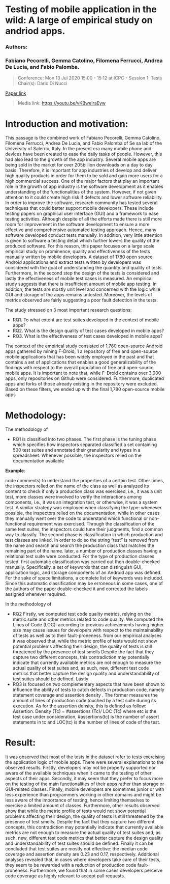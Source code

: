 # Testing of mobile application in the wild: A large of empirical study on andriod apps.

 ### Authors: 

 ### Fabiano Pecorelli, Gemma Catolino, Filomena Ferrucci, Andrea De Lucia, and Fabio Palomba.

>Conference:
Mon 13 Jul 2020 15:00 - 15:12 at ICPC - Session 1: Tests Chair(s): Dario Di Nucci
 
 [Paper link](https://conf.researchr.org/details/icpc-2020/icpc-2020-research/11/Testing-of-Mobile-Applications-in-the-Wild-A-Large-Scale-Empirical-Study-on-Android- "click here to view paper")

> Media link: https://youtu.be/vKBweIraEyw

# **Introduction and motivation**: 

This passage is the combined work of Fabiano Pecorelli, Gemma Catolino, Filomena Ferrucci, Andrea De Lucia, and Fabio Palomba of Se sa lab of the University of Salerno, Italy. In the present era many mobile phone and devices have been created to ease the daily tasks of people. However, this had also lead to the growth of the app industry. Several mobile apps are being sold in the market for over 205billion downloads on a day to day basis. Therefore, it is important for app industries of develop and deliver high quality products in order for them to be sold and gain more users for a high commercial success. One of the major factors that play an important role in the growth of app industry is the software development as it enables understanding of the functionalities of the system. However, if not given attention to it could create high risk if defects and lower software reliability. In order to improve the software, research community has tested several techniques that could better support mobile developers. These include testing papers on graphical user interface (GUI) and a framework to ease testing activities. Although despite of all the efforts made there is still more room for improvement in the software development to ensure a more effective and comprehensive automated testing approach. Hence, many software developed conduct tests manually. In addition, very little attention is given to software a testing detail which further lowers the quality of the produced software. For this reason, this paper focuses on a large scale empirical study on prominence, quality and effectiveness of the tests manually written by mobile developers.  A dataset of 1780 open source Android applications and extract tests written by developers was considered with the goal of understanding the quantity and quality of tests. Furthermore, in the second step the design of the tests is considered and lastly the effectiveness of mobile test cases is measured. An empirical study suggests that there is insufficient amount of mobile app testing. In addition, the tests are mostly unit level and concerned with the logic while GUI and storage of the apps remains untested. Moreover, the levels of metrics observed are fairly suggesting a poor fault detection in the tests.

The study stressed on 3 most important research questions:

+ RQ1. To what extent are test suites developed in the context of mobile apps?
+ RQ2. What is the design quality of test cases developed in mobile apps? 
+ RQ3. What is the effectiveness of test cases developed in mobile apps?

The context of the empirical study consisted of 1,780 open-source Android apps gathered by mining F-Droid, 1 a repository of free and open-source mobile applications that has been widely employed in the past and that contains a set of applications that enables a good generalizability of the findings with respect to the overall population of free and open-source mobile apps. It is important to note that, while F-Droid contains over 3,000 apps, only repositories on Github were considered. Furthermore, duplicated apps and forks of those already existing in the repository were excluded. Based on these filters, we ended up with the final 1,780 open-source mobile apps

# **Methodology**:

The methodology of
+ RQ1 is classified into two phases. The first phase is the tuning phase which specifies how inspectors separated classified a set containing 500 test suites and annotated their granularity and types in a spreadsheet. Whenever possible, the inspectors relied on the documentation available 

**Example**:

 code comments) to understand the properties of a certain test. Other times, the inspectors relied on the name of the class as well as analyzed its content to check if only a production class was exercised, i.e., it was a unit test, more classes were involved to verify the interactions among components, i.e., it was an integration test, or otherwise, it was a system test. A similar strategy was employed when classifying the type: whenever possible, the inspectors relied on the documentation, while in other cases they manually went over the code to understand which functional or non-functional requirement was exercised. Through the classification of the same test suites, the inspectors could tune their judgments, find a common way to classify. The second phase is classification in which production and test classes are linked. In order to do so the string “test” is removed from the name and search and search the production class that matches the remaining part of the name. later, a number of production classes having a relational test suite were conducted. For the type of production classes tested, first automatic classification was carried out then double-checked manually. Specifically, a set of keywords that can distinguish GUI, application logic, and storage components of an Android app was defined. For the sake of space limitations, a complete list of keywords was included. Since this automatic classification may be erroneous in some cases, one of the authors of the paper double-checked it and corrected the labels assigned whenever required. 

In the methodology of
+ RQ2 Firstly, we computed test code quality metrics, relying on the metric suite and other metrics related to code quality. We computed the Lines of Code (LOC): according to previous achievements having higher size may cause issues for developers with respect to the maintainability of tests as well as to their fault-proneness. from our empirical analyses it was observed that, while the metric profile of tests would not show potential problems affecting their design, the quality of tests is still threatened by the presence of test smells Despite the fact that they capture two different concepts, this contradiction may potentially indicate that currently available metrics are not enough to measure the actual quality of test suites and, as such, new, different test code metrics that better capture the design quality and understandability of test suites should be defined.
Lastly
+ RQ3 is  focused on two complementary aspects that have been shown to influence the ability of tests to catch defects in production code, namely statement coverage and assertion density . The former measures the amount of lines of production code touched by a test suite during its execution. As for the assertion density, this is defined as follow:
Assertion. Density (Tc) = #assertions (Tc)/ LOC (Tc)
where etc is the test case under consideration, #assertions(tc) is the number of assert statements in tc and LOC(tc) is the number of lines of code of the test.

# **Result**:
It was observed that most of the tests in the dataset refer to tests exercising the application logic of mobile apps. There were several explanations to the observed results. Firstly, developers may not be properly supported nor aware of the available techniques when it came to the testing of other aspects of their apps. Secondly, it may seem that they prefer to focus more on the testing of the main functionalities of their apps rather than storage or GUI-related classes. Finally, mobile developers are sometimes junior or with less experience than programmers working in other domains and might be less aware of the importance of testing, hence limiting themselves to exercise a limited amount of classes. Furthermore, other results observed show that while the metric profile of tests would not show potential problems affecting their design, the quality of tests is still threatened by the presence of test smells. Despite the fact that they capture two different concepts, this contradiction may potentially indicate that currently available metrics are not enough to measure the actual quality of test suites and, as such, new, different test code metrics that better capture the design quality and understandability of test suites should be defined. Finally it can be concluded that test suites are mostly not effective: the median code coverage and assertion density are 0.23 and 0.17, respectively. Additional analyses revealed that, in cases where developers take care of their tests, they seem to be rewarded with a reduction of production code fault-proneness. Furthermore, we found that in some cases developers perceive code coverage as highly relevant to accept pull requests.





